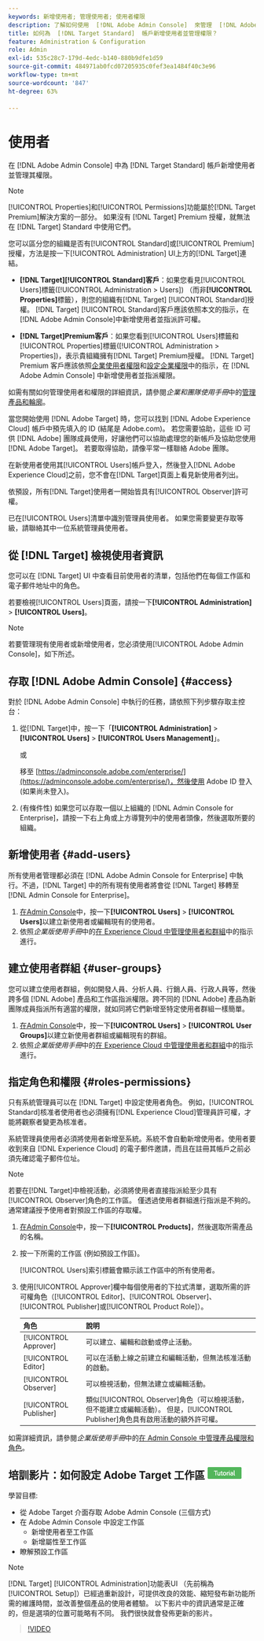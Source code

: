 ```yaml
---
keywords: 新增使用者; 管理使用者; 使用者權限
description: 了解如何使用  [!DNL Adobe Admin Console]  來管理  [!DNL Adobe Target Standard] 中的使用者及其權限和權利。
title: 如何為  [!DNL Target Standard]  帳戶新增使用者並管理權限？
feature: Administration & Configuration
role: Admin
exl-id: 535c28c7-179d-4edc-b140-880b9dfe1d59
source-git-commit: 484971ab0fcd07205935c0fef3ea1484f40c3e96
workflow-type: tm+mt
source-wordcount: '847'
ht-degree: 63%

---
```


# 使用者

在 [!DNL Adobe Admin Console] 中為 [!DNL Target Standard] 帳戶新增使用者並管理其權限。

>[!NOTE]
>
>[!UICONTROL Properties]和[!UICONTROL Permissions]功能屬於[!DNL Target Premium]解決方案的一部分。 如果沒有 [!DNL Target] Premium 授權，就無法在 [!DNL Target] Standard 中使用它們。 
>
>您可以區分您的組織是否有[!UICONTROL Standard]或[!UICONTROL Premium]授權，方法是按一下[!UICONTROL Administration] UI上方的[!DNL Target]連結。
>
>* **[!DNL Target][!UICONTROL Standard]客戶**：如果您看見[!UICONTROL Users]標籤([!UICONTROL Administration > Users]) （而非&#x200B;**[!UICONTROL Properties]**&#x200B;標籤），則您的組織有[!DNL Target] [!UICONTROL Standard]授權。 [!DNL Target] [!UICONTROL Standard]客戶應該依照本文的指示，在[!DNL Adobe Admin Console]中新增使用者並指派許可權。
>
>* **[!DNL Target]Premium客戶**：如果您看到[!UICONTROL Users]標籤和[!UICONTROL Properties]標籤([!UICONTROL Administration > Properties])，表示貴組織擁有[!DNL Target] Premium授權。 [!DNL Target] Premium 客戶應該依照[企業使用者權限](/help/main/administrating-target/c-user-management/property-channel/property-channel.md)和[設定企業權限](/help/main/administrating-target/c-user-management/property-channel/properties-overview.md)中的指示，在 [!DNL Adobe Admin Console] 中新增使用者並指派權限。
>
>如需有關如何管理使用者和權限的詳細資訊，請參閱&#x200B;*企業和團隊使用手冊*&#x200B;中的[管理產品和輪廓](https://helpx.adobe.com/enterprise/using/manage-products-and-profiles.html)。

當您開始使用 [!DNL Adobe Target] 時，您可以找到 [!DNL Adobe Experience Cloud] 帳戶中預先填入的 ID (結尾是 Adobe.com)。 若您需要協助，這些 ID 可供 [!DNL Adobe] 團隊成員使用，好讓他們可以協助處理您的新帳戶及協助您使用 [!DNL Adobe Target]。 若要取得協助，請像平常一樣聯絡 Adobe 團隊。

在新使用者使用其[!UICONTROL Users]帳戶登入，然後登入[!DNL Adobe Experience Cloud]之前，您不會在[!DNL Target]頁面上看見新使用者列出。

依預設，所有[!DNL Target]使用者一開始皆具有[!UICONTROL Observer]許可權。

已在[!UICONTROL Users]清單中識別管理員使用者。 如果您需要變更存取等級，請聯絡其中一位系統管理員使用者。

## 從 [!DNL Target] 檢視使用者資訊

您可以在 [!DNL Target] UI 中查看目前使用者的清單，包括他們在每個工作區和電子郵件地址中的角色。

若要檢視[!UICONTROL Users]頁面，請按一下&#x200B;**[!UICONTROL Administration]** > **[!UICONTROL Users]**。

>[!NOTE]
>
>若要管理現有使用者或新增使用者，您必須使用[!UICONTROL Adobe Admin Console]，如下所述。

## 存取 [!DNL Adobe Admin Console] {#access}

對於 [!DNL Adobe Admin Console] 中執行的任務，請依照下列步驟存取主控台：

1. 從[!DNL Target]中，按一下「**[!UICONTROL Administration]** > **[!UICONTROL Users]** > **[!UICONTROL Users Management]**」。

   或

   移至 [https://adminconsole.adobe.com/enterprise/](https://adminconsole.adobe.com/enterprise/)，然後使用 Adobe ID 登入 (如果尚未登入)。

1. (有條件性) 如果您可以存取一個以上組織的 [!DNL Admin Console for Enterprise]，請按一下右上角或上方導覽列中的使用者頭像，然後選取所要的組織。

## 新增使用者 {#add-users}

所有使用者管理都必須在 [!DNL Adobe Admin Console for Enterprise] 中執行。不過，[!DNL Target] 中的所有現有使用者將會從 [!DNL Target] 移轉至 [!DNL Admin Console for Enterprise]。

1. [在Admin Console](/help/main/administrating-target/c-user-management/c-user-management/user-management.md#section_79796E0227D048F59BAE0AB02E544EBE)中，按一下&#x200B;**[!UICONTROL Users]** > **[!UICONTROL Users]**&#x200B;以建立新使用者或編輯現有的使用者。
1. 依照&#x200B;*企業版使用手冊*&#x200B;中的[在 Experience Cloud 中管理使用者和群組](https://helpx.adobe.com/enterprise/help/users.html)中的指示進行。

## 建立使用者群組 {#user-groups}

您可以建立使用者群組，例如開發人員、分析人員、行銷人員、行政人員等，然後跨多個 [!DNL Adobe] 產品和工作區指派權限。跨不同的 [!DNL Adobe] 產品為新團隊成員指派所有適當的權限，就如同將它們新增至特定使用者群組一樣簡單。

1. [在Admin Console](/help/main/administrating-target/c-user-management/c-user-management/user-management.md#section_79796E0227D048F59BAE0AB02E544EBE)中，按一下&#x200B;**[!UICONTROL Users]** > **[!UICONTROL User Groups]**&#x200B;以建立新使用者群組或編輯現有的群組。
1. 依照&#x200B;*企業版使用手冊*&#x200B;中的[在 Experience Cloud 中管理使用者和群組](https://helpx.adobe.com/enterprise/help/users.html)中的指示進行。

## 指定角色和權限 {#roles-permissions}

只有系統管理員可以在 [!DNL Target] 中設定使用者角色。 例如，[!UICONTROL Standard]核准者使用者也必須擁有[!DNL Experience Cloud]管理員許可權，才能將觀察者變更為核准者。

系統管理員使用者必須將使用者新增至系統。系統不會自動新增使用者。使用者要收到來自 [!DNL Experience Cloud] 的電子郵件邀請，而且在註冊其帳戶之前必須先確認電子郵件位址。

>[!NOTE]
>
>若要在[!DNL Target]中檢視活動，必須將使用者直接指派給至少具有[!UICONTROL Observer]角色的工作區。 僅透過使用者群組進行指派是不夠的。 通常建議授予使用者對預設工作區的存取權。

1. [在Admin Console](/help/main/administrating-target/c-user-management/c-user-management/user-management.md#section_79796E0227D048F59BAE0AB02E544EBE)中，按一下&#x200B;**[!UICONTROL Products]**，然後選取所需產品的名稱。

1. 按一下所需的工作區 (例如預設工作區)。

   [!UICONTROL Users]索引標籤會顯示該工作區中的所有使用者。

1. 使用[!UICONTROL Approver]欄中每個使用者的下拉式清單，選取所需的許可權角色（[!UICONTROL Editor]、[!UICONTROL Observer]、[!UICONTROL Publisher]或[!UICONTROL Product Role]）。

   | 角色 | 說明 |
   |--- |--- |
   | [!UICONTROL Approver] | 可以建立、編輯和啟動或停止活動。 |
   | [!UICONTROL Editor] | 可以在活動上線之前建立和編輯活動，但無法核准活動的啟動。 |
   | [!UICONTROL Observer] | 可以檢視活動，但無法建立或編輯活動。 |
   | [!UICONTROL Publisher] | 類似[!UICONTROL Observer]角色（可以檢視活動，但不能建立或編輯活動）。 但是，[!UICONTROL Publisher]角色具有啟用活動的額外許可權。 |

如需詳細資訊，請參閱&#x200B;*企業版使用手冊*&#x200B;中的[在 Admin Console 中管理產品權限和角色](https://helpx.adobe.com/enterprise/help/manage-permissions-and-roles.html)。

## 培訓影片：如何設定 Adobe Target 工作區 ![教學課程徽章](/help/main/assets/tutorial.png)

學習目標:

* 從 Adobe Target 介面存取 Adobe Admin Console (三個方式)
* 在 Adobe Admin Console 中設定工作區
   * 新增使用者至工作區
   * 新增屬性至工作區
* 瞭解預設工作區

>[!NOTE]
>
>[!DNL Target] [!UICONTROL Administration]功能表UI （先前稱為[!UICONTROL Setup]）已經過重新設計，可提供改良的效能、縮短發布新功能所需的維護時間，並改善整個產品的使用者體驗。 以下影片中的資訊通常是正確的，但是選項的位置可能略有不同。 我們很快就會發佈更新的影片。

>[!VIDEO](https://video.tv.adobe.com/v/19463/)
